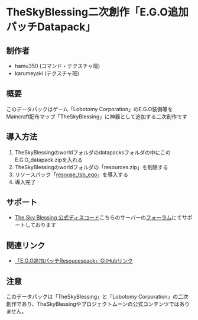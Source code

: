 # TheSkyBlessing二次創作「E.G.O追加パッチDatapack」
## 制作者
* hamu350 (コマンド・テクスチャ班)
* karumeyaki (テクスチャ班)

## 概要
このデータパックはゲーム「Lobotomy Corporation」のE.G.O装備等をMaincraft配布マップ「TheSkyBlessing」に神器として追加する二次創作です

## 導入方法
1. TheSkyBlessingのworldフォルダのdatapacksフォルダの中にこのE.G.O_datapack.zipを入れる
2. TheSkyBlessingのworldフォルダの「resources.zip」を削除する
3. リソースパック「[resouse_tsb_ego](https://www.dropbox.com/scl/fi/g91c4tmioqhs51pscfw4q/resouces_tsb_ego.zip?rlkey=3iuvrd325b1z9nhoikufsa2en&st=vghyk1oh&dl=0)」を導入する
4. 導入完了

## サポート
* [The Sky Blessing 公式ディスコード](https://discord.gg/vPqHuQNMEv)こちらのサーバーの[フォーラム](https://discord.com/channels/742465492861845564/1416218190131888251)にてサポートしております

## 関連リンク
* [「E.G.O追加パッチResoucespack」GitHubリンク](https://github.com/hamu350/tsb_ego_resouces)

## 注意
このデータパックは「TheSkyBlessing」と「Lobotomy Corporation」の二次創作であり、TheSkyBlessingやプロジェクトムーンの公式コンテンツではありません。
